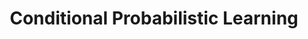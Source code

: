 ---
title: "Conditional Probabilistic Learning"

categories: ['']

tags: ['Conditional', 'Probabilistic', 'Learning']

arwords: 'التعلم الاحتمالي الشرطي'

arexps: []

enwords: ['Conditional Probabilistic Learning']

enexps: []

arlexicons: 'ع'

enlexicons: 'C'

authors: ['Ruqayya Roshdy']

translators: ['']

citations: 'العربية والذكاء الاصطناعي'

sources: 'مركز الملك عبدالله بن عبدالعزيز الدولي لخدمة اللغة العربية'

word: "true"

slug: ""
---